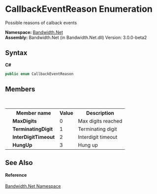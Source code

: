 ﻿# CallbackEventReason Enumeration
 

Possible reasons of calback events

**Namespace:**&nbsp;<a href ="N_Bandwidth_Net.md">Bandwidth.Net</a><br />**Assembly:**&nbsp;Bandwidth.Net (in Bandwidth.Net.dll) Version: 3.0.0-beta2

## Syntax

**C#**<br />
``` C#
public enum CallbackEventReason
```


## Members
&nbsp;<table><tr><th></th><th>Member name</th><th>Value</th><th>Description</th></tr><tr><td /><td target="F:Bandwidth.Net.CallbackEventReason.MaxDigits">**MaxDigits**</td><td>0</td><td>Max digits reached</td></tr><tr><td /><td target="F:Bandwidth.Net.CallbackEventReason.TerminatingDigit">**TerminatingDigit**</td><td>1</td><td>Terminating digit</td></tr><tr><td /><td target="F:Bandwidth.Net.CallbackEventReason.InterDigitTimeout">**InterDigitTimeout**</td><td>2</td><td>Interdigit timeout</td></tr><tr><td /><td target="F:Bandwidth.Net.CallbackEventReason.HungUp">**HungUp**</td><td>3</td><td>Hung up</td></tr></table>

## See Also


#### Reference
<a href ="N_Bandwidth_Net.md">Bandwidth.Net Namespace</a><br />